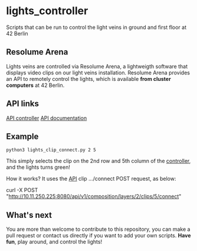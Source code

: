 # lights_controller
Scripts that can be run to control the light veins in ground and first floor at 42 Berlin

## Resolume Arena

Lights veins are controlled via Resolume Arena, a lightweigth software that displays video clips on our light veins installation.
Resolume Arena provides an API to remotely control the lights, which is available **from cluster computers** at 42 Berlin.

## API links

[API controller](http://10.11.250.225:8080/api/docs/example/)
[API documentation](http://10.11.250.225:8080/api/docs/rest/)

## Example

`python3 lights_clip_connect.py 2 5`

This simply selects the clip on the 2nd row and 5th column of the [controller](http://10.11.250.225:8080/api/docs/example/), and the lights turns green!

How it works? It uses the [API](http://10.11.250.225:8080/api/docs/rest/) clip .../connect POST request, as below:

curl -X POST "http://10.11.250.225:8080/api/v1/composition/layers/2/clips/5/connect"

## What's next

You are more than welcome to contribute to this repository, you can make a pull request or contact us directly if you want to add your own scripts. **Have fun**, play around, and control the lights! 